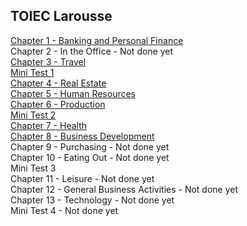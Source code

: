 ## TOIEC Larousse

[Chapter 1 - Banking and Personal Finance](lrch01)  
Chapter 2 - In the Office - Not done yet  
[Chapter 3 - Travel](lrch03)  
[Mini Test 1](lrmt1)  
[Chapter 4 - Real Estate](lrch04)  
[Chapter 5 - Human Resources](lrch05)  
[Chapter 6 - Production](lrch06)  
[Mini Test 2](lrmt2)  
[Chapter 7 - Health](lrch07)  
[Chapter 8 - Business Development](lrch08)  
Chapter 9 - Purchasing - Not done yet  
Chapter 10 - Eating Out - Not done yet  
Mini Test 3  
Chapter 11 - Leisure - Not done yet  
Chapter 12 - General Business Activities - Not done yet  
Chapter 13 - Technology - Not done yet  
Mini Test 4 - Not done yet  
